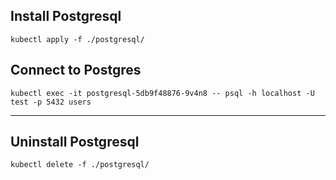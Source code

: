 ## Install Postgresql

```shell
kubectl apply -f ./postgresql/
```

## Connect to Postgres

```shell
kubectl exec -it postgresql-5db9f48876-9v4n8 -- psql -h localhost -U test -p 5432 users
```

___

## Uninstall Postgresql

```shell
kubectl delete -f ./postgresql/
```

